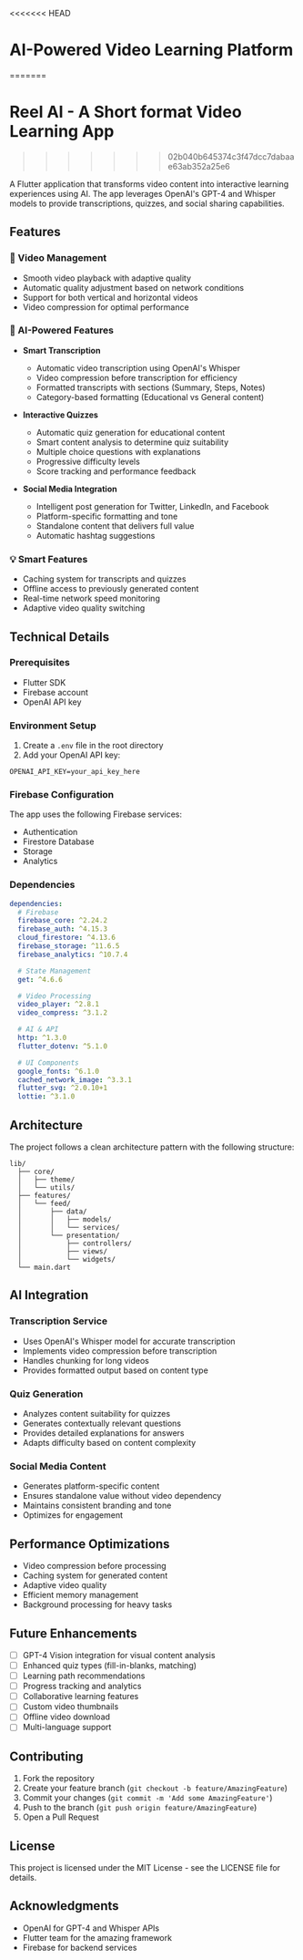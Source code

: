 <<<<<<< HEAD
# AI-Powered Video Learning Platform
=======
# Reel AI - A Short format Video Learning App
>>>>>>> 02b040b645374c3f47dcc7dabaae63ab352a25e6

A Flutter application that transforms video content into interactive learning experiences using AI. The app leverages OpenAI's GPT-4 and Whisper models to provide transcriptions, quizzes, and social sharing capabilities.

## Features

### 🎥 Video Management
- Smooth video playback with adaptive quality
- Automatic quality adjustment based on network conditions
- Support for both vertical and horizontal videos
- Video compression for optimal performance

### 🤖 AI-Powered Features
- **Smart Transcription**
  - Automatic video transcription using OpenAI's Whisper
  - Video compression before transcription for efficiency
  - Formatted transcripts with sections (Summary, Steps, Notes)
  - Category-based formatting (Educational vs General content)

- **Interactive Quizzes**
  - Automatic quiz generation for educational content
  - Smart content analysis to determine quiz suitability
  - Multiple choice questions with explanations
  - Progressive difficulty levels
  - Score tracking and performance feedback

- **Social Media Integration**
  - Intelligent post generation for Twitter, LinkedIn, and Facebook
  - Platform-specific formatting and tone
  - Standalone content that delivers full value
  - Automatic hashtag suggestions

### 💡 Smart Features
- Caching system for transcripts and quizzes
- Offline access to previously generated content
- Real-time network speed monitoring
- Adaptive video quality switching

## Technical Details

### Prerequisites
- Flutter SDK
- Firebase account
- OpenAI API key

### Environment Setup
1. Create a `.env` file in the root directory
2. Add your OpenAI API key:
```
OPENAI_API_KEY=your_api_key_here
```

### Firebase Configuration
The app uses the following Firebase services:
- Authentication
- Firestore Database
- Storage
- Analytics

### Dependencies
```yaml
dependencies:
  # Firebase
  firebase_core: ^2.24.2
  firebase_auth: ^4.15.3
  cloud_firestore: ^4.13.6
  firebase_storage: ^11.6.5
  firebase_analytics: ^10.7.4

  # State Management
  get: ^4.6.6

  # Video Processing
  video_player: ^2.8.1
  video_compress: ^3.1.2

  # AI & API
  http: ^1.3.0
  flutter_dotenv: ^5.1.0

  # UI Components
  google_fonts: ^6.1.0
  cached_network_image: ^3.3.1
  flutter_svg: ^2.0.10+1
  lottie: ^3.1.0
```

## Architecture

The project follows a clean architecture pattern with the following structure:

```
lib/
  ├── core/
  │   ├── theme/
  │   └── utils/
  ├── features/
  │   └── feed/
  │       ├── data/
  │       │   ├── models/
  │       │   └── services/
  │       └── presentation/
  │           ├── controllers/
  │           ├── views/
  │           └── widgets/
  └── main.dart
```

## AI Integration

### Transcription Service
- Uses OpenAI's Whisper model for accurate transcription
- Implements video compression before transcription
- Handles chunking for long videos
- Provides formatted output based on content type

### Quiz Generation
- Analyzes content suitability for quizzes
- Generates contextually relevant questions
- Provides detailed explanations for answers
- Adapts difficulty based on content complexity

### Social Media Content
- Generates platform-specific content
- Ensures standalone value without video dependency
- Maintains consistent branding and tone
- Optimizes for engagement

## Performance Optimizations

- Video compression before processing
- Caching system for generated content
- Adaptive video quality
- Efficient memory management
- Background processing for heavy tasks

## Future Enhancements

- [ ] GPT-4 Vision integration for visual content analysis
- [ ] Enhanced quiz types (fill-in-blanks, matching)
- [ ] Learning path recommendations
- [ ] Progress tracking and analytics
- [ ] Collaborative learning features
- [ ] Custom video thumbnails
- [ ] Offline video download
- [ ] Multi-language support

## Contributing

1. Fork the repository
2. Create your feature branch (`git checkout -b feature/AmazingFeature`)
3. Commit your changes (`git commit -m 'Add some AmazingFeature'`)
4. Push to the branch (`git push origin feature/AmazingFeature`)
5. Open a Pull Request

## License

This project is licensed under the MIT License - see the LICENSE file for details.

## Acknowledgments

- OpenAI for GPT-4 and Whisper APIs
- Flutter team for the amazing framework
- Firebase for backend services


